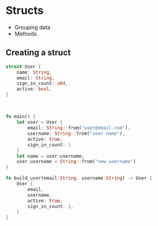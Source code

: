 # Structs
- Grouping data
- Methods

## Creating a struct
```rust 
struct User {
	name: String,
	email: String,
	sign_in_count: u64,
	active: bool,
}

```

##
```rust

fn main() {
	let user = User {
		email: String::from("user@email.com"),
		username: String::from("user name"),
		active: true,
		sign_in_count: 1
	}	
	let name = user.username;
	user.username = String::from("new username")
}

fn build_user(email:String, username:String) -> User {
	User {
		email,
		username,
		active: true,
		sign_in_count: 1,
	}
}
```